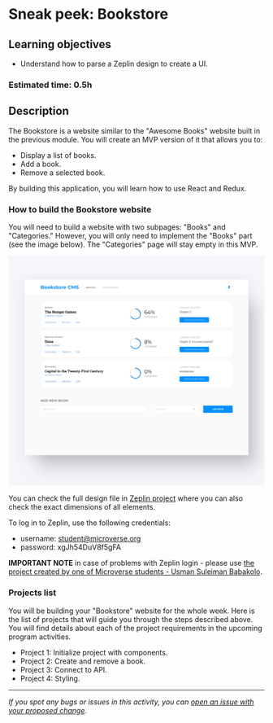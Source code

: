 
# Sneak peek: Bookstore

## Learning objectives
- Understand how to parse a Zeplin design to create a UI.

### Estimated time: 0.5h

## Description

The Bookstore is a website similar to the "Awesome Books" website built in the previous module. You will create an MVP version of it that allows you to:
- Display a list of books.
- Add a book.
- Remove a selected book.

By building this application, you will learn how to use React and Redux.

### How to build the Bookstore website

You will need to build a website with two subpages: "Books" and "Categories." However, you will only need to implement the "Books" part (see the image below). The "Categories" page will stay empty in this MVP.

<p align="center">
  <img src="./images/bookstore.png" alt="Bookstore" width="600px" />
</p>

You can check the full design file in [Zeplin project](https://app.zeplin.io/project/5b35a9e13227086040f8eb75/screen/5b695e29bb8c844f118f9378) where you can also check the exact dimensions of all elements.

To log in to Zeplin, use the following credentials:
- username: student@microverse.org
- password: xgJh54DuV8f5gFA


**IMPORTANT NOTE** in case of problems with Zeplin login - please use [the project created by one of Microverse students - Usman Suleiman Babakolo](https://pedantic-beaver-cb923b.netlify.app/#/).

### Projects list

You will be building your "Bookstore" website for the whole week. Here is the list of projects that will guide you through the steps described above. You will find details about each of the project requirements in the upcoming program activities.

- Project 1: Initialize project with components.
- Project 2: Create and remove a book.
- Project 3: Connect to API.
- Project 4: Styling.


------

_If you spot any bugs or issues in this activity, you can [open an issue with your proposed change](https://github.com/microverseinc/curriculum-transversal-skills/blob/main/git-github/articles/open_issue.md)._
